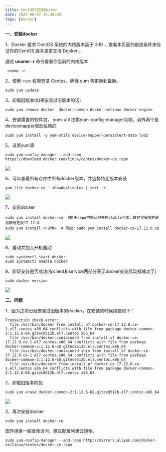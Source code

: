 ```yaml
---
title: CentOS7安装Docker
date: 2021-06-07 15:30:08
tags: [Docker]
---
```


**一、安装docker**

1、Docker 要求 CentOS 系统的内核版本高于 3.10 ，查看本页面的前提条件来验证你的CentOS 版本是否支持 Docker 。

通过 **uname -r** 命令查看你当前的内核版本

```
 uname -r
```

2、使用 `root` 权限登录 Centos。确保 yum 包更新到最新。

```
sudo yum update
```

3、卸载旧版本(如果安装过旧版本的话)

```
sudo yum remove docker  docker-common docker-selinux docker-engine
```

4、安装需要的软件包， yum-util 提供yum-config-manager功能，另外两个是devicemapper驱动依赖的

```
sudo yum install -y yum-utils device-mapper-persistent-data lvm2
```

5、设置yum源

```
sudo yum-config-manager --add-repo https://download.docker.com/linux/centos/docker-ce.repo
```

 ![](1.png)

6、可以查看所有仓库中所有docker版本，并选择特定版本安装

```
yum list docker-ce --showduplicates | sort -r
```

![](2.png)

7、安装docker

```
sudo yum install docker-ce  #由于repo中默认只开启stable仓库，故这里安装的是最新稳定版17.12.0
sudo yum install <FQPN>  # 例如：sudo yum install docker-ce-17.12.0.ce
```

 ![](3.png)

8、启动并加入开机启动

```
sudo systemctl start docker
sudo systemctl enable docker
```

9、验证安装是否成功(有client和service两部分表示docker安装启动都成功了)

```
sudo docker version
```

![](4.png)

 

**二、问题**

1、因为之前已经安装过旧版本的docker，在安装的时候报错如下：

```
Transaction check error:
  file /usr/bin/docker from install of docker-ce-17.12.0.ce-1.el7.centos.x86_64 conflicts with file from package docker-common-2:1.12.6-68.gitec8512b.el7.centos.x86_64
  file /usr/bin/docker-containerd from install of docker-ce-17.12.0.ce-1.el7.centos.x86_64 conflicts with file from package docker-common-2:1.12.6-68.gitec8512b.el7.centos.x86_64
  file /usr/bin/docker-containerd-shim from install of docker-ce-17.12.0.ce-1.el7.centos.x86_64 conflicts with file from package docker-common-2:1.12.6-68.gitec8512b.el7.centos.x86_64
  file /usr/bin/dockerd from install of docker-ce-17.12.0.ce-1.el7.centos.x86_64 conflicts with file from package docker-common-2:1.12.6-68.gitec8512b.el7.centos.x86_64
```

2、卸载旧版本的包

```
sudo yum erase docker-common-2:1.12.6-68.gitec8512b.el7.centos.x86_64
```

![](5.png)

3、再次安装docker

```
sudo yum install docker-ce
```

国外镜像一般很难访问，建议配置阿里云镜像。

```
sudo yum-config-manager --add-repo http://mirrors.aliyun.com/docker-ce/linux/centos/docker-ce.repo
```

